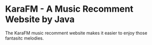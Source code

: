 # KaraFM - A Music Recomment Website by Java
The KaraFM music recomment website makes it easier to enjoy those fantasitc melodies.
